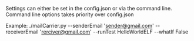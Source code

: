 Settings can either be set in the config.json or via the command line. Command line options takes priority over config.json

Example: ./mailCarrier.py --senderEmail 'sender@gmail.com' --receiverEmail 'rerciver@gmail.com' --runTest HelloWorldELF --whatIf False
